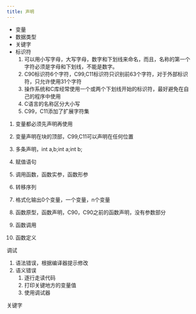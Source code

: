 ```yaml
---
title: 声明
---
```

* 变量
* 数据类型
* 关键字
* 标识符
    1. 可以用小写字母，大写字母，数字和下划线来命名，而且，名称的第一个字符必须是字母和下划线，不能是数字。
    2. C90标识符6个字符，C99,C11标识符只识别前63个字符，对于外部标识符，只允许使用31个字符
    3. 操作系统和C库经常使用一个或两个下划线开始的标识符，最好避免在自己的程序中使用
    4. C语言的名称区分大小写
    5. C99，C11添加了扩展字符集

1. 变量都必须先声明再使用
1. 变量声明在块的顶部，C99,C11可以声明在任何位置
1. 多条声明，int a,b;int a;int b;

1. 赋值语句

1. 调用函数，函数实参，函数形参
1. 转移序列
1. 格式化输出0个变量，一个变量，n个变量

1. 函数原型，函数声明，C90，C90之前的函数声明，没有参数部分
2. 函数调用
3. 函数定义

调试
1. 语法错误，根据编译器提示修改
2. 语义错误
    1. 逐行走读代码
    2. 打印关键地方的变量值
    3. 使用调试器

关键字
